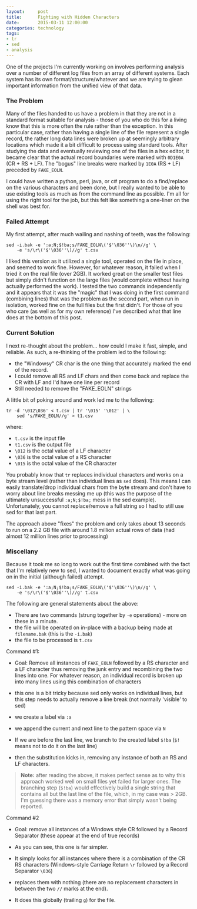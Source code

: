 ```yaml
---
layout:     post
title:      Fighting with Hidden Characters
date:       2015-03-11 12:00:00
categories: technology
tags:       
- tr
- sed
- analysis
---
```


One of the projects I'm currently working on involves performing analysis over a number of different log files from an
array of different systems. Each system has its own format/structure/whatever and we are trying to glean important
information from the unified view of that data.

### The Problem
Many of the files handed to us have a problem in that they are not in a standard format suitable for analysis - those of
you who do this for a living know that this is more often the rule rather than the exception. In this particular case,
rather than having a single line of the file represent a single record, the rather long data lines were broken up at
seemingly arbitrary locations which made it a bit difficult to process using standard tools. After studying the data and
eventually reviewing one of the files in a hex editor, it became clear that the actual record boundaries were marked
with `0D1E0A` (CR + RS + LF). The "bogus" line breaks were marked by `1E0A` (RS + LF) preceded by `FAKE_EOLN`.

I could have written a python, perl, java, or c# program to do a find/replace on the various characters and been done,
but I really wanted to be able to use existing tools as much as from the command line as possible. I'm all for using the
right tool for the job, but this felt like something a one-liner on the shell was best for.

### Failed Attempt
My first attempt, after much wailing and nashing of teeth, was the following:

    sed -i.bak -e ':a;N;$!ba;s/FAKE_EOLN\('$'\036''\)\n//g' \
        -e 's/\r\('$'\036''\)//g' t.csv

I liked this version as it utilized a single tool, operated on the file in place, and seemed to work fine. However, for
whatever reason, it failed when I tried it on the real file (over 2GB). It worked great on the smaller test files but
simply didn't function on the large files (would complete without having actually performed the work). I tested the two
commands independently and it appears that it was the "magic" that I was doing in the first command (combining lines)
that was the problem as the second part, when run in isolation, worked fine on the full files but the first didn't. For
those of you who care (as well as for my own reference) I've described what that line does at the bottom of this post.

### Current Solution
I next re-thought about the problem... how could I make it fast, simple, and reliable. As such, a re-thinking of the
problem led to the following:

- the "Windowsy" CR char is the one thing that accurately marked the end of the record.
- I could remove all RS and LF chars and then come back and replace the CR with LF and I'd have one line per record
- Still needed to remove the "FAKE_EOLN" strings

A little bit of poking around and work led me to the following:

    tr -d '\012\036' < t.csv | tr '\015' '\012' | \
        sed 's/FAKE_EOLN//g' > t1.csv

where:
- `t.csv` is the input file
- `t1.csv` is the output file
- `\012` is the octal value of a LF character
- `\036` is the octal value of a RS character
- `\015` is the octal value of the CR character

You probably know that `tr` replaces individual characters and works on a byte stream level (rather than individual
lines as `sed` does). This means I can easily translate/drop individual chars from the byte stream and don't have to
worry about line breaks messing me up (this was the purpose of the ultimately unsuccessful `:a;N;$!ba;` mess in the sed
example). Unfortunately, you cannot replace/remove a full string so I had to still use sed for that last part.

The approach above "fixes" the problem and only takes about 13 seconds to run on a 2.2 GB file with around 1.8 million
actual rows of data (had almost 12 million lines prior to processing)

### Miscellany
Because it took me so long to work out the first time combined with the fact that I'm relatively new to sed, I wanted to
document exactly what was going on in the initial (although failed) attempt.

    sed -i.bak -e ':a;N;$!ba;s/FAKE_EOLN\('$'\036''\)\n//g' \
        -e 's/\r\('$'\036''\)//g' t.csv

The following are general statements about the above:
- There are two commands (strung together by `-e` operations) - more on these in a minute.
- the file will be operated on in-place with a backup being made at `filename.bak` (this is the `-i.bak`)
- the file to be processed is `t.csv`

Command #1:
- Goal: Remove all instances of `FAKE_EOLN` followed by a RS character and a LF character thus removing the junk entry
and recombining the two lines into one. For whatever reason, an individual record is broken up into many lines using
this combination of characters

- this one is a bit tricky because sed only works on individual lines, but this step needs to actually remove a line
break (not normally 'visible' to sed)

- we create a label via `:a`

- we append the current and next line to the pattern space via `N`

- If we are before the last line, we branch to the created label `$!ba` (`$!` means not to do it on the last line)

- then the substitution kicks in, removing any instance of both an RS and LF characters.

> **Note:** after reading the above, it makes perfect sense as to why this approach worked well on small files yet
> failed for larger ones. The branching step (`$!ba`) would effectively build a single string that contains all but the
> last line of the file, which, in my case was > 2GB. I'm guessing there was a memory error that simply wasn't being
> reported.


Command #2
- Goal: remove all instances of a Windows style CR followed by a Record Separator (these appear at the end of true
records)

- As you can see, this one is far simpler.

- It simply looks for all instances where there is a combination of the CR RS characters (Windows-style Carriage Return
`\r` followed by a Record Separator `\036`)

- replaces them with nothing (there are no replacement characters in between the two `//` marks at the end).

- It does this globally (trailing `g`) for the file.



